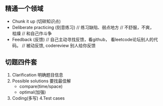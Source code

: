 ## 精通一个领域
* Chunk it up (切碎知识点)
* Deliberate practicing (刻意练习) 
    // 练习缺陷、弱点地方
    // 不舒服，不爽，枯燥
    // 和自己作斗争
* Feedback (反馈) 
    // 自己主动寻找反馈，看github， 看leetcode论坛别人的代码。
    // 被动反馈, codereview 别人给你反馈


## 切题四件套
1. Clarification 明确题目信息
2. Possible solutions 要找最佳解
    - compare(time/space)
    - optimal(加强)
3. Coding(多写)
4.Test cases